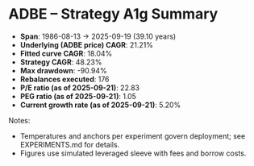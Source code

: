 # ADBE – Strategy A1g Summary

- **Span**: 1986-08-13 → 2025-09-19 (39.10 years)
- **Underlying (ADBE price) CAGR**: 21.21%
- **Fitted curve CAGR**: 18.04%
- **Strategy CAGR**: 48.23%
- **Max drawdown**: -90.94%
- **Rebalances executed**: 176
- **P/E ratio (as of 2025-09-21)**: 22.83
- **PEG ratio (as of 2025-09-21)**: 1.05
- **Current growth rate (as of 2025-09-21)**: 5.20%

Notes:

- Temperatures and anchors per experiment govern deployment; see EXPERIMENTS.md for details.
- Figures use simulated leveraged sleeve with fees and borrow costs.

